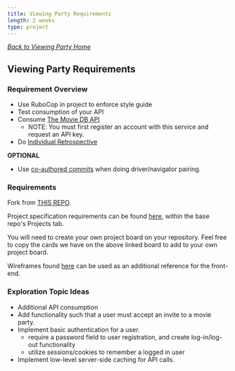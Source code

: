 ```yaml
---
title: Viewing Party Requirements
length: 2 weeks
type: project
---
```

_[Back to Viewing Party Home](./index)_

## Viewing Party Requirements

### Requirement Overview
- Use RuboCop in project to enforce style guide
- Test consumption of your API
- Consume [The Movie DB API](https://developers.themoviedb.org/3/getting-started/introduction)
  - NOTE: You must first register an account with this service and request an API key. 
- Do [Individual Retrospective](https://github.com/jamisonordway/individual_retrospective/blob/main/module_3/viewing_party.md)

**OPTIONAL**
- Use [co-authored commits](https://gist.github.com/iandouglas/6ff9428ca9e349118095ce7ed4a655bf) when doing driver/navigator pairing.


### Requirements
Fork from [THIS REPO](https://github.com/turingschool-examples/viewing_party_lite_7).

Project specification requirements can be found [here](https://github.com/orgs/turingschool-examples/projects/3), within the base repo's Projects tab.

You will need to create your own project board on your repository. Feel free to copy the cards we have on the above linked board to add to your own project board. 

Wireframes found [here](./wireframes) can be used as an additional reference for the front-end.

### Exploration Topic Ideas

- Additional API consumption
- Add functionality such that a user must accept an invite to a movie party.
- Implement basic authentication for a user.
    * require a password field to user registration, and create log-in/log-out functionality 
    * utilize sessions/cookies to remember a logged in user
- Implement low-level server-side caching for API calls.

